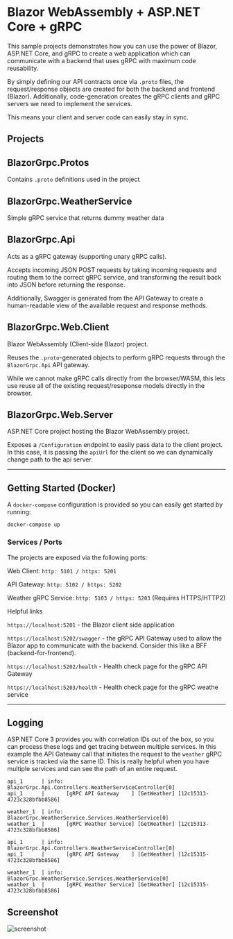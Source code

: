 # Blazor WebAssembly + ASP.NET Core + gRPC

This sample projects demonstrates how you can use the power of Blazor, ASP.NET Core, and gRPC to create a web application which can communicate with a backend that uses gRPC with maximum code reusability.

By simply defining our API contracts once via `.proto` files, the request/response objects are created for both the backend and frontend (Blazor). Additionally, code-generation creates the gRPC clients and gRPC servers we need to implement the services.

This means your client and server code can easily stay in sync.

## Projects

## BlazorGrpc.Protos

Contains `.proto` definitions used in the project

## BlazorGrpc.WeatherService

Simple gRPC service that returns dummy weather data

## BlazorGrpc.Api

Acts as a gRPC gateway (supporting unary gRPC calls).

Accepts incoming JSON POST requests by taking incoming requests and routing them to the correct gRPC service, and transforming the result back into JSON before returning the response.

Additionally, Swagger is generated from the API Gateway to create a human-readable view of the available request and response methods.

## BlazorGrpc.Web.Client

Blazor WebAssembly (Client-side Blazor) project.

Reuses the `.proto`-generated objects to perform gRPC requests through the `BlazorGrpc.Api` API gateway.

While we cannot make gRPC calls directly from the browser/WASM, this lets use reuse all of the existing request/reseponse models directly in the browser.


## BlazorGrpc.Web.Server

ASP.NET Core project hosting the Blazor WebAssembly project.

Exposes a `/Configuration` endpoint to easily pass data to the client project. In this case, it is passing the `apiUrl` for the client so we can dynamically change path to the api server.

---

## Getting Started (Docker)

A `docker-compose` configuration is provided so you can easily get started by running:

```
docker-compose up
```

### Services / Ports
The projects are exposed via the following ports:

Web Client: `http: 5101 / https: 5201`

API Gateway: `http: 5102 / https: 5202`

Weather gRPC Service: `http: 5103 / https: 5203` (Requires HTTPS/HTTP2)

Helpful links

`https://localhost:5201` - the Blazor client side application

`https://localhost:5202/swagger` - the gRPC API Gateway used to allow the Blazor app to communicate with the backend. Consider this like a BFF (backend-for-frontend).

`https://localhost:5202/health` - Health check page for the gRPC API Gateway

`https://localhost:5203/health` - Health check page for the gRPC weathe service

---

## Logging

ASP.NET Core 3 provides you with correlation IDs out of the box, so you can process these logs and get tracing between multiple services. In this example the API Gateway call that initiates the request to the `weather` gRPC service is tracked via the same ID. This is really helpful when you have multiple services and can see the path of an entire request.

```
api_1      | info: BlazorGrpc.Api.Controllers.WeatherServiceController[0]                    api_1      |       [gRPC API Gateway    ] [GetWeather] [12c15313-4723c328bfbb8586]           

weather_1  | info: BlazorGrpc.WeatherService.Services.WeatherService[0]                      weather_1  |       [gRPC Weather Service] [GetWeather] [12c15313-4723c328bfbb8586]     

api_1      | info: BlazorGrpc.Api.Controllers.WeatherServiceController[0]                    api_1      |       [gRPC API Gateway    ] [GetWeather] [12c15315-4723c328bfbb8586]           

weather_1  | info: BlazorGrpc.WeatherService.Services.WeatherService[0]                      weather_1  |       [gRPC Weather Service] [GetWeather] [12c15315-4723c328bfbb8586]     
```

## Screenshot

![screenshot](https://user-images.githubusercontent.com/1769935/65869246-6a1b2a00-e3bd-11e9-9f6c-600cb57dd20d.PNG)
